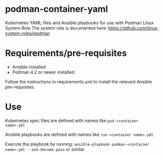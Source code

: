 # podman-container-yaml
Kubernetes YAML files and Ansible playbooks for use with Podman Linux System Role
The system role is documented here: https://github.com/linux-system-roles/podman

# Requirements/pre-requisites
- Ansible installed
- Podman 4.2 or newer installed

Follow the instructions in requirements.yml to install the relevant Ansible pre-requisites.

# Use

Kubernetes spec files are defined with names like `pod-<container name>.yml`

Ansible playbooks are defined with names like `run-<container name>.yml`

Execute the playbook by running:
`ansible-playbook podman-<container name>.yml --ask-become-pass`
or similar
